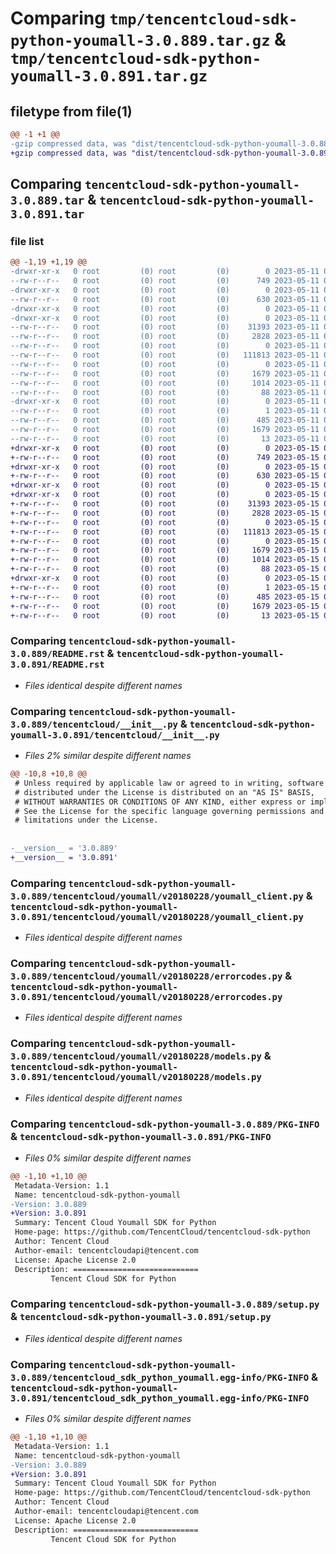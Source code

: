 # Comparing `tmp/tencentcloud-sdk-python-youmall-3.0.889.tar.gz` & `tmp/tencentcloud-sdk-python-youmall-3.0.891.tar.gz`

## filetype from file(1)

```diff
@@ -1 +1 @@
-gzip compressed data, was "dist/tencentcloud-sdk-python-youmall-3.0.889.tar", last modified: Thu May 11 03:29:37 2023, max compression
+gzip compressed data, was "dist/tencentcloud-sdk-python-youmall-3.0.891.tar", last modified: Mon May 15 04:56:52 2023, max compression
```

## Comparing `tencentcloud-sdk-python-youmall-3.0.889.tar` & `tencentcloud-sdk-python-youmall-3.0.891.tar`

### file list

```diff
@@ -1,19 +1,19 @@
-drwxr-xr-x   0 root         (0) root         (0)        0 2023-05-11 03:29:37.000000 tencentcloud-sdk-python-youmall-3.0.889/
--rw-r--r--   0 root         (0) root         (0)      749 2023-05-11 03:29:36.000000 tencentcloud-sdk-python-youmall-3.0.889/README.rst
-drwxr-xr-x   0 root         (0) root         (0)        0 2023-05-11 03:29:37.000000 tencentcloud-sdk-python-youmall-3.0.889/tencentcloud/
--rw-r--r--   0 root         (0) root         (0)      630 2023-05-11 03:29:36.000000 tencentcloud-sdk-python-youmall-3.0.889/tencentcloud/__init__.py
-drwxr-xr-x   0 root         (0) root         (0)        0 2023-05-11 03:29:37.000000 tencentcloud-sdk-python-youmall-3.0.889/tencentcloud/youmall/
-drwxr-xr-x   0 root         (0) root         (0)        0 2023-05-11 03:29:37.000000 tencentcloud-sdk-python-youmall-3.0.889/tencentcloud/youmall/v20180228/
--rw-r--r--   0 root         (0) root         (0)    31393 2023-05-11 03:29:36.000000 tencentcloud-sdk-python-youmall-3.0.889/tencentcloud/youmall/v20180228/youmall_client.py
--rw-r--r--   0 root         (0) root         (0)     2828 2023-05-11 03:29:36.000000 tencentcloud-sdk-python-youmall-3.0.889/tencentcloud/youmall/v20180228/errorcodes.py
--rw-r--r--   0 root         (0) root         (0)        0 2023-05-11 03:29:36.000000 tencentcloud-sdk-python-youmall-3.0.889/tencentcloud/youmall/v20180228/__init__.py
--rw-r--r--   0 root         (0) root         (0)   111813 2023-05-11 03:29:36.000000 tencentcloud-sdk-python-youmall-3.0.889/tencentcloud/youmall/v20180228/models.py
--rw-r--r--   0 root         (0) root         (0)        0 2023-05-11 03:29:36.000000 tencentcloud-sdk-python-youmall-3.0.889/tencentcloud/youmall/__init__.py
--rw-r--r--   0 root         (0) root         (0)     1679 2023-05-11 03:29:37.000000 tencentcloud-sdk-python-youmall-3.0.889/PKG-INFO
--rw-r--r--   0 root         (0) root         (0)     1014 2023-05-11 03:29:36.000000 tencentcloud-sdk-python-youmall-3.0.889/setup.py
--rw-r--r--   0 root         (0) root         (0)       88 2023-05-11 03:29:37.000000 tencentcloud-sdk-python-youmall-3.0.889/setup.cfg
-drwxr-xr-x   0 root         (0) root         (0)        0 2023-05-11 03:29:37.000000 tencentcloud-sdk-python-youmall-3.0.889/tencentcloud_sdk_python_youmall.egg-info/
--rw-r--r--   0 root         (0) root         (0)        1 2023-05-11 03:29:37.000000 tencentcloud-sdk-python-youmall-3.0.889/tencentcloud_sdk_python_youmall.egg-info/dependency_links.txt
--rw-r--r--   0 root         (0) root         (0)      485 2023-05-11 03:29:37.000000 tencentcloud-sdk-python-youmall-3.0.889/tencentcloud_sdk_python_youmall.egg-info/SOURCES.txt
--rw-r--r--   0 root         (0) root         (0)     1679 2023-05-11 03:29:37.000000 tencentcloud-sdk-python-youmall-3.0.889/tencentcloud_sdk_python_youmall.egg-info/PKG-INFO
--rw-r--r--   0 root         (0) root         (0)       13 2023-05-11 03:29:37.000000 tencentcloud-sdk-python-youmall-3.0.889/tencentcloud_sdk_python_youmall.egg-info/top_level.txt
+drwxr-xr-x   0 root         (0) root         (0)        0 2023-05-15 04:56:52.000000 tencentcloud-sdk-python-youmall-3.0.891/
+-rw-r--r--   0 root         (0) root         (0)      749 2023-05-15 04:56:52.000000 tencentcloud-sdk-python-youmall-3.0.891/README.rst
+drwxr-xr-x   0 root         (0) root         (0)        0 2023-05-15 04:56:52.000000 tencentcloud-sdk-python-youmall-3.0.891/tencentcloud/
+-rw-r--r--   0 root         (0) root         (0)      630 2023-05-15 04:56:52.000000 tencentcloud-sdk-python-youmall-3.0.891/tencentcloud/__init__.py
+drwxr-xr-x   0 root         (0) root         (0)        0 2023-05-15 04:56:52.000000 tencentcloud-sdk-python-youmall-3.0.891/tencentcloud/youmall/
+drwxr-xr-x   0 root         (0) root         (0)        0 2023-05-15 04:56:52.000000 tencentcloud-sdk-python-youmall-3.0.891/tencentcloud/youmall/v20180228/
+-rw-r--r--   0 root         (0) root         (0)    31393 2023-05-15 04:56:52.000000 tencentcloud-sdk-python-youmall-3.0.891/tencentcloud/youmall/v20180228/youmall_client.py
+-rw-r--r--   0 root         (0) root         (0)     2828 2023-05-15 04:56:52.000000 tencentcloud-sdk-python-youmall-3.0.891/tencentcloud/youmall/v20180228/errorcodes.py
+-rw-r--r--   0 root         (0) root         (0)        0 2023-05-15 04:56:52.000000 tencentcloud-sdk-python-youmall-3.0.891/tencentcloud/youmall/v20180228/__init__.py
+-rw-r--r--   0 root         (0) root         (0)   111813 2023-05-15 04:56:52.000000 tencentcloud-sdk-python-youmall-3.0.891/tencentcloud/youmall/v20180228/models.py
+-rw-r--r--   0 root         (0) root         (0)        0 2023-05-15 04:56:52.000000 tencentcloud-sdk-python-youmall-3.0.891/tencentcloud/youmall/__init__.py
+-rw-r--r--   0 root         (0) root         (0)     1679 2023-05-15 04:56:52.000000 tencentcloud-sdk-python-youmall-3.0.891/PKG-INFO
+-rw-r--r--   0 root         (0) root         (0)     1014 2023-05-15 04:56:52.000000 tencentcloud-sdk-python-youmall-3.0.891/setup.py
+-rw-r--r--   0 root         (0) root         (0)       88 2023-05-15 04:56:52.000000 tencentcloud-sdk-python-youmall-3.0.891/setup.cfg
+drwxr-xr-x   0 root         (0) root         (0)        0 2023-05-15 04:56:52.000000 tencentcloud-sdk-python-youmall-3.0.891/tencentcloud_sdk_python_youmall.egg-info/
+-rw-r--r--   0 root         (0) root         (0)        1 2023-05-15 04:56:52.000000 tencentcloud-sdk-python-youmall-3.0.891/tencentcloud_sdk_python_youmall.egg-info/dependency_links.txt
+-rw-r--r--   0 root         (0) root         (0)      485 2023-05-15 04:56:52.000000 tencentcloud-sdk-python-youmall-3.0.891/tencentcloud_sdk_python_youmall.egg-info/SOURCES.txt
+-rw-r--r--   0 root         (0) root         (0)     1679 2023-05-15 04:56:52.000000 tencentcloud-sdk-python-youmall-3.0.891/tencentcloud_sdk_python_youmall.egg-info/PKG-INFO
+-rw-r--r--   0 root         (0) root         (0)       13 2023-05-15 04:56:52.000000 tencentcloud-sdk-python-youmall-3.0.891/tencentcloud_sdk_python_youmall.egg-info/top_level.txt
```

### Comparing `tencentcloud-sdk-python-youmall-3.0.889/README.rst` & `tencentcloud-sdk-python-youmall-3.0.891/README.rst`

 * *Files identical despite different names*

### Comparing `tencentcloud-sdk-python-youmall-3.0.889/tencentcloud/__init__.py` & `tencentcloud-sdk-python-youmall-3.0.891/tencentcloud/__init__.py`

 * *Files 2% similar despite different names*

```diff
@@ -10,8 +10,8 @@
 # Unless required by applicable law or agreed to in writing, software
 # distributed under the License is distributed on an "AS IS" BASIS,
 # WITHOUT WARRANTIES OR CONDITIONS OF ANY KIND, either express or implied.
 # See the License for the specific language governing permissions and
 # limitations under the License.
 
 
-__version__ = '3.0.889'
+__version__ = '3.0.891'
```

### Comparing `tencentcloud-sdk-python-youmall-3.0.889/tencentcloud/youmall/v20180228/youmall_client.py` & `tencentcloud-sdk-python-youmall-3.0.891/tencentcloud/youmall/v20180228/youmall_client.py`

 * *Files identical despite different names*

### Comparing `tencentcloud-sdk-python-youmall-3.0.889/tencentcloud/youmall/v20180228/errorcodes.py` & `tencentcloud-sdk-python-youmall-3.0.891/tencentcloud/youmall/v20180228/errorcodes.py`

 * *Files identical despite different names*

### Comparing `tencentcloud-sdk-python-youmall-3.0.889/tencentcloud/youmall/v20180228/models.py` & `tencentcloud-sdk-python-youmall-3.0.891/tencentcloud/youmall/v20180228/models.py`

 * *Files identical despite different names*

### Comparing `tencentcloud-sdk-python-youmall-3.0.889/PKG-INFO` & `tencentcloud-sdk-python-youmall-3.0.891/PKG-INFO`

 * *Files 0% similar despite different names*

```diff
@@ -1,10 +1,10 @@
 Metadata-Version: 1.1
 Name: tencentcloud-sdk-python-youmall
-Version: 3.0.889
+Version: 3.0.891
 Summary: Tencent Cloud Youmall SDK for Python
 Home-page: https://github.com/TencentCloud/tencentcloud-sdk-python
 Author: Tencent Cloud
 Author-email: tencentcloudapi@tencent.com
 License: Apache License 2.0
 Description: ============================
         Tencent Cloud SDK for Python
```

### Comparing `tencentcloud-sdk-python-youmall-3.0.889/setup.py` & `tencentcloud-sdk-python-youmall-3.0.891/setup.py`

 * *Files identical despite different names*

### Comparing `tencentcloud-sdk-python-youmall-3.0.889/tencentcloud_sdk_python_youmall.egg-info/PKG-INFO` & `tencentcloud-sdk-python-youmall-3.0.891/tencentcloud_sdk_python_youmall.egg-info/PKG-INFO`

 * *Files 0% similar despite different names*

```diff
@@ -1,10 +1,10 @@
 Metadata-Version: 1.1
 Name: tencentcloud-sdk-python-youmall
-Version: 3.0.889
+Version: 3.0.891
 Summary: Tencent Cloud Youmall SDK for Python
 Home-page: https://github.com/TencentCloud/tencentcloud-sdk-python
 Author: Tencent Cloud
 Author-email: tencentcloudapi@tencent.com
 License: Apache License 2.0
 Description: ============================
         Tencent Cloud SDK for Python
```

